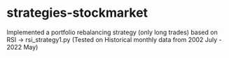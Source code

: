 # strategies-stockmarket
Implemented a portfolio rebalancing strategy (only long trades) based on RSI -> rsi_strategy1.py (Tested on Historical monthly data from 2002 July - 2022 May)
